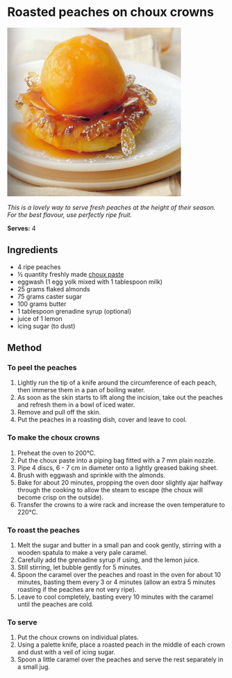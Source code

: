 # Roasted peaches on choux crowns

![Name](resources/roasted-peach.jpg)

*This is a lovely way to serve fresh peaches at the height of their season. For the best flavour, use perfectly ripe fruit.*

**Serves:** 4

## Ingredients
- 4 ripe peaches
- ½ quantity freshly made [choux paste](../../baking/pastry/choux-pastry.md)
- eggwash (1 egg yolk mixed with 1 tablespoon milk)
- 25 grams flaked almonds
- 75 grams caster sugar
- 100 grams butter
- 1 tablespoon grenadine syrup (optional)
- juice of 1 lemon
- icing sugar (to dust)

## Method
### To peel the peaches
1. Lightly run the tip of a knife around the circumference of each peach, then immerse them in a pan of boiling water.
1. As soon as the skin starts to lift along the incision, take out the peaches and refresh them in a bowl of iced water.
1. Remove and pull off the skin.
1. Put the peaches in a roasting dish, cover and leave to cool.

### To make the choux crowns
1. Preheat the oven to 200°C.
1. Put the choux paste into a piping bag fitted with a 7 mm plain nozzle.
1. Pipe 4 discs, 6 - 7 cm in diameter onto a lightly greased baking sheet.
1. Brush with eggwash and sprinkle with the almonds.
1. Bake for about 20 minutes, propping the oven door slightly ajar halfway through the cooking to allow the steam to escape (the choux will become crisp on the outside).
1. Transfer the crowns to a wire rack and increase the oven temperature to 220°C.

### To roast the peaches
1. Melt the sugar and butter in a small pan and cook gently, stirring with a wooden spatula to make a very pale caramel.
1. Carefully add the grenadine syrup if using, and the lemon juice.
1. Still stirring, let bubble gently for 5 minutes.
1. Spoon the caramel over the peaches and roast in the oven for about 10 minutes, basting them every 3 or 4 minutes (allow an extra 5 minutes roasting if the peaches are not very ripe).
1. Leave to cool completely, basting every 10 minutes with the caramel until the peaches are cold.

### To serve
1. Put the choux crowns on individual plates.
1. Using a palette knife, place a roasted peach in the middle of each crown and dust with a veil of icing sugar.
1. Spoon a little caramel over the peaches and serve the rest separately in a small jug.